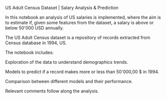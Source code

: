 US Adult Census Dataset | Salary Analysis & Prediction

In this notebook an analysis of US salaries is implemented, where the aim is to estimate if, given some features from the dataset, a salary is above or below 50'000 USD annually.

The US Adult Census dataset is a repository of records extracted from Census database in 1994, US.

The notebook includes:

Exploration of the data to understand demographics trends.

Models to predict if a record makes more or less than 50'000,00 $ in 1994.

Comparison between different models and their performance.

Relevant comments follow along the analysis.
